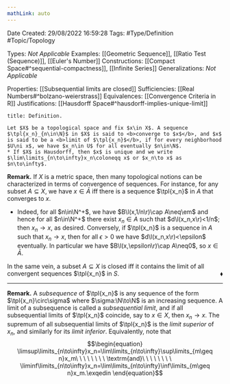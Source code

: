 ```yaml
---
mathLink: auto
---
```


<div class="topSpace"></div>

Date Created: 29/08/2022 16:59:28
Tags: #Type/Definition #Topic/Topology

Types: <i>Not Applicable</i>
Examples: [[Geometric Sequence]], [[Ratio Test (Sequence)]], [[Euler's Number]]
Constructions: [[Compact Space#^sequential-compactness]], [[Infinite Series]]
Generalizations: <i>Not Applicable</i>

Properties: [[Subsequential limits are closed]]
Sufficiencies: [[Real Numbers#^bolzano-weierstrass]]
Equivalences: [[Convergence Criteria in R]]
Justifications: [[Hausdorff Space#^hausdorff-implies-unique-limit]]

``` ad-Definition
title: Definition.

Let $X$ be a topological space and fix $x\in X$. A sequence $\tpl{x_n}_{n\in\N}$ in $X$ is said to <b>converge to $x$</b>, and $x$ is said to be a <b>limit of $\tpl{x_n}$</b>, if for every neighborhood $U\ni x$, we have $x_n\in U$ for all eventually $n\in\N$.
* If $X$ is Hausdorff, then $x$ is unique and we write $\lim\limits_{n\to\infty}x_n\coloneqq x$ or $x_n\to x$ as $n\to\infty$.

```

<b>Remark.</b> If $X$ is a metric space, then many topological notions can be characterized in terms of convergence of sequences. For instance, for any subset $A\subseteq X$, we have $x\in\bar{A}$ iff there is a sequence $\tpl{x_n}$ in $A$ that converges to $x$.
*  Indeed, for all $n\in\N^+$, we have $B\l(x,1/n\r)\cap A\neq\em$ and hence for all $n\in\N^+$ there exist $x_n\in A$ such that $d\l(x_n,x\r)<1/n$; then $x_n\to x$, as desired. Conversely, if $\tpl{x_n}$ is a sequence in $A$ such that $x_n\to x$, then for all $\epsilon>0$ we have $d\l(x_n,x\r)<\epsilon$ eventually. In particular we have $B\l(x,\epsilon\r)\cap A\neq0$, so $x\in\bar{A}$.

In the same vein, a subset $A\subseteq X$ is closed iff it contains the limit of all convergent sequences $\tpl{x_n}$ in $S$.<span style="float:right;">$\blacklozenge$</span>

---

<b>Remark.</b> A <i>subsequence</i> of $\tpl{x_n}$ is any sequence of the form $\tpl{x_n}\circ\sigma$ where $\sigma:\N\to\N$ is an increasing sequence. A limit of a subsequence is called a <i>subsequential limit</i>, and if all subsequential limits of $\tpl{x_n}$ coincide, say to $x\in X$, then $x_n\to x$. The supremum of all subsequential limits of $\tpl{x_n}$ is the <i>limit superior</i> of $x_n$, and similarly for its <i>limit inferior</i>. Equivalently, note that
$$\begin{equation}
    \limsup\limits_{n\to\infty}x_n=\lim\limits_{n\to\infty}\sup\limits_{m\geq n}x_m\ \ \ \ \ \ \ \ \textrm{and}\ \ \ \ \ \ \ \ \liminf\limits_{n\to\infty}x_n=\lim\limits_{n\to\infty}\inf\limits_{m\geq n}x_m.\exqedin
\end{equation}$$
